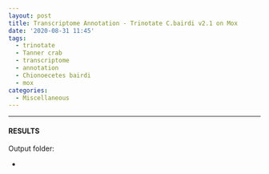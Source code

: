 ```yaml
---
layout: post
title: Transcriptome Annotation - Trinotate C.bairdi v2.1 on Mox
date: '2020-08-31 11:45'
tags:
  - trinotate
  - Tanner crab
  - transcriptome
  - annotation
  - Chionoecetes bairdi
  - mox
categories:
  - Miscellaneous
---
```




---

#### RESULTS

Output folder:

- []()
